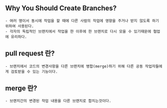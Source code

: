 ## Why You Should Create Branches?

```
- 여러 명이서 동시에 작업을 할 때에 다른 사람의 작업에 영향을 주거나 받지 않도록 하기 위하여 사용된다.
- 각자의 독립적인 브랜치에서 작업을 한 이후에 한 브랜치로 다시 모을 수 있기때문에 협업에 유리하다.
```

## pull request 란?

```
- 브랜치에서 코드의 변경사항을 다른 브랜치에 병합(merge)하기 위해 다른 공동 작업자들에게 검토받을 수 있는 기능이다.
```

## merge 란?

```
- 브랜치간의 변경된 작업 내용을 다른 브랜치로 합치는것이다.
```
